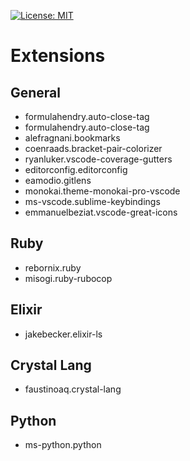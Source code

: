 [![License: MIT](https://img.shields.io/badge/License-MIT-blue.svg)](https://opensource.org/licenses/MIT)

# Extensions

## General

* formulahendry.auto-close-tag
* formulahendry.auto-close-tag
* alefragnani.bookmarks
* coenraads.bracket-pair-colorizer
* ryanluker.vscode-coverage-gutters
* editorconfig.editorconfig
* eamodio.gitlens
* monokai.theme-monokai-pro-vscode
* ms-vscode.sublime-keybindings
* emmanuelbeziat.vscode-great-icons

## Ruby

* rebornix.ruby
* misogi.ruby-rubocop

## Elixir

* jakebecker.elixir-ls

## Crystal Lang

* faustinoaq.crystal-lang

## Python

* ms-python.python
